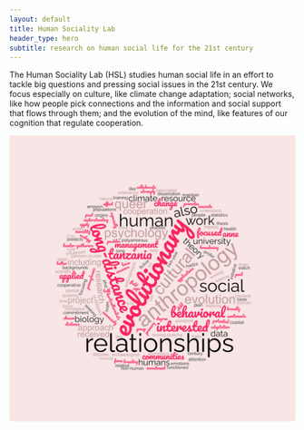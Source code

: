 ```yaml
---
layout: default
title: Human Sociality Lab
header_type: hero
subtitle: research on human social life for the 21st century
---
```


The Human Sociality Lab (HSL) studies human social life in an effort to tackle big questions and pressing social issues in the 21st century. We focus especially on culture, like climate change adaptation; social networks, like how people pick connections and the information and social support that flows through them; and the evolution of the mind, like features of our cognition that regulate cooperation.

![Wordcloud](/images/wordcloud_230708.png)
